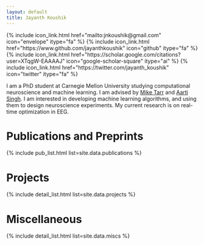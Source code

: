 ```yaml
---
layout: default
title: Jayanth Koushik
---
```


<p>
  {% include icon_link.html href="mailto:jnkoushik@gmail.com"
     icon="envelope" itype="fa" %}
  {% include icon_link.html href="https://www.github.com/jayanthkoushik"
     icon="github" itype="fa" %}
  {% include icon_link.html
     href="https://scholar.google.com/citations?user=XTqgW-EAAAAJ"
     icon="google-scholar-square" itype="ai" %}
  {% include icon_link.html href="https://twitter.com/jayanth_koushik"
     icon="twitter" itype="fa" %}
  <br style="display: block; content: ''; margin-top: .6em">
</p>

I am a PhD student at Carnegie Mellon University studying computational
neuroscience and machine learning. I am advised by
[Mike Tarr](http://tarrlabwiki.cnbc.cmu.edu/index.php/Tarr) and
[Aarti Singh](https://www.cs.cmu.edu/~aarti/). I am interested in developing
machine learning algorithms, and using them to design neuroscience experiments.
My current research is on real-time optimization in EEG.

# Publications and Preprints
{% include pub_list.html list=site.data.publications %}

# Projects
{% include detail_list.html list=site.data.projects %}

# Miscellaneous
{% include detail_list.html list=site.data.miscs %}
